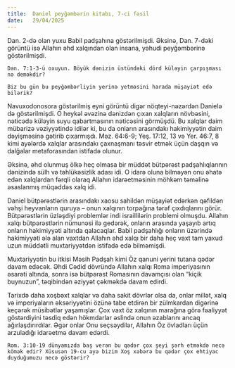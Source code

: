```yaml
---
title:  Daniel peyğəmbərin kitabı, 7-ci fəsil
date:   29/04/2025
---
```


Dan. 2-də olan yuxu Babil padşahına göstərilmişdi. Əksinə, Dan. 7-dəki görüntü isə Allahın əhd xalqından olan insana, yəhudi peyğəmbərinə göstərilmişdi.

`Dan. 7:1-3-ü oxuyun. Böyük dənizin üstündəki dörd küləyin çarpışması nə deməkdir?`

`Biz bu gün bu peyğəmbərliyin yerinə yetməsini harada müşayiət edə bilərik?`

Navuxodonosora göstərilmiş eyni görüntü digər nöqteyi-nəzərdən Danielə də göstərilmişdi. O heykəl əvəzinə dənizdən çıxan xalqların növbəsini, nəticədə küləyin suyu qabartmasının nəticəsini görmüşdü. Bu xalqlar daim mübarizə vəziyyətində idilər ki, bu da onların arasındakı hakimiyyətin daim dəyişməsinə gətirib çıxarmışdı. Məz. 64:6-9; Yeş. 17:12, 13 və Yer. 46:7, 8 kimi ayələrdə xalqlar arasındakı çaxnaşmanı təsvir etmək üçün daşqın və dalğalar metaforasından istifadə olunur.

Əksinə, əhd olunmuş ölkə heç olmasa bir müddət bütpərəst padşahlıqlarının dənizində sülh və təhlükəsizlik adası idi. O idarə oluna bilməyən onu əhatə edən xalqlardan fərqli olaraq Allahın idarəetməsinin möhkəm təməlinə əsaslanmış müqəddəs xalq idi.

Daniel bütpərəstlərin arasındakı xaosu sahildən müşayiət edərkən qəfildən vəhşi heyvanların quruya – onun xalqının torpağına tərəf çıxdıqlarını görür. Bütpərəstlərin üzləşdiyi problemlər indi israillilərin problemi olmuşdu. Allahın xalqı bütpərəstlərin nümunəsi ilə gedərək, onların arasında yaşayıb artıq onların hakimiyyəti altında qalacaqlar. Babil padşahlığı onların üzərində hakimiyyəti ələ alan vaxtdan Allahın əhd xalqı bir daha heç vaxt tam yaxud uzun müddətli muxtariyyətdən istifadə edə bilməmişdi.

Muxtariyyətin bu itkisi Məsih Padşah kimi Öz qanuni yerini tutana qədər davam edəcək. Əhdi Cədid dövründə Allahın xalqı Roma imperiyasının əsarəti altında, sonra isə bütpərəst Romasının davamçısı olan “kiçik buynuzun”, təqibindən əziyyət çəkməkdə davam edirdi.

Tarixdə daha xoşbəxt xalqlar və daha sakit dövrlər olsa da, onlar millət, xalq və imperiyaların əksəriyyətini özünə tabe etdirən bir zülmkardan digərinə keçərək müsibətlər yaşamışlar. Çox vaxt öz xalqının marağına görə fəaliyyət göstərdiyini təsdiq edən hökmdarlar əslində onun əzablarını ancaq ağırlaşdırırdılar. Əgər onlar Onu seçsəydilər, Allahın Öz övladları üçün arzuladığı idarəetmə davam edərdi.

`Rom. 3:10-19 dünyamızda baş verən bu qədər çox şeyi şərh etməkdə necə kömək edir? Xüsusən 19-cu ayə bizim Xoş xəbərə bu qədər çox ehtiyac duyduğumuzu necə göstərir?`